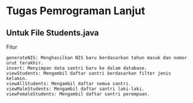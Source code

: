 # Tugas Pemrograman Lanjut  
## Untuk File Students.java 
Fitur

    generateNIS: Menghasilkan NIS baru berdasarkan tahun masuk dan nomor urut terakhir.
    insert: Menyimpan data santri baru ke dalam database.
    viewStudents: Mengambil daftar santri berdasarkan filter jenis kelamin.
    viewAllStudents: Mengambil daftar semua santri.
    viewMaleStudents: Mengambil daftar santri laki-laki.
    viewFemaleStudents: Mengambil daftar santri perempuan.
